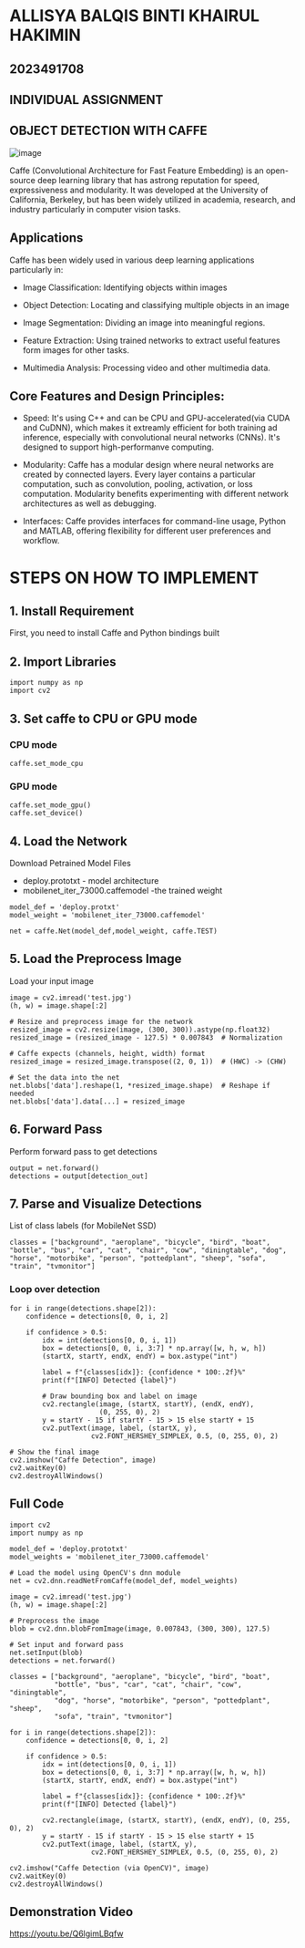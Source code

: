 # ALLISYA BALQIS BINTI KHAIRUL HAKIMIN
## 2023491708
## INDIVIDUAL ASSIGNMENT
## OBJECT DETECTION WITH CAFFE
![image](https://github.com/user-attachments/assets/aa9e59e4-2ae6-4783-bb1b-77f70dc9a1ba)


Caffe (Convolutional Architecture for Fast Feature Embedding) is an open-source deep learning library that has astrong reputation for speed, expressiveness and modularity. It was developed at the University of California, Berkeley, but has been widely utilized in academia, research, and industry particularly in computer vision tasks.

## Applications
Caffe has been widely used in various deep learning applications particularly in:
* Image Classification: Identifying objects within images
  
* Object Detection: Locating and classifying multiple objects in an image
  
* Image Segmentation: Dividing an image into meaningful regions.
  
* Feature Extraction: Using trained networks to extract useful features form images for other tasks.
  
* Multimedia Analysis: Processing video and other multimedia data.

## Core Features and Design Principles:
* Speed: It's using C++ and can be CPU and GPU-accelerated(via CUDA and CuDNN), which makes it extreamly efficient for both training ad inference, especially with convolutional neural networks (CNNs). It's designed to support high-performanve computing.

* Modularity: Caffe has a modular design where neural networks are created by connected layers. Every layer contains a particular computation, such as convolution, pooling, activation, or loss computation. Modularity benefits experimenting with different network architectures as well as debugging.

* Interfaces: Caffe provides interfaces for command-line usage, Python and MATLAB, offering flexibility for different user preferences and workflow.

# STEPS ON HOW TO IMPLEMENT

## 1. Install Requirement
First, you need to install Caffe and Python bindings built

## 2. Import Libraries
```
import numpy as np
import cv2
```

##  3. Set caffe to CPU or GPU mode
### CPU mode
``` caffe.set_mode_cpu ```

### GPU mode
```
caffe.set_mode_gpu()
caffe.set_device()
```

## 4. Load the Network
Download Petrained Model Files
* deploy.prototxt - model architecture
* mobilenet_iter_73000.caffemodel -the trained weight

```
model_def = 'deploy.protxt'
model_weight = 'mobilenet_iter_73000.caffemodel'

net = caffe.Net(model_def,model_weight, caffe.TEST)
```

## 5. Load the Preprocess Image
Load your input image
```
image = cv2.imread('test.jpg')
(h, w) = image.shape[:2]

# Resize and preprocess image for the network
resized_image = cv2.resize(image, (300, 300)).astype(np.float32)
resized_image = (resized_image - 127.5) * 0.007843  # Normalization

# Caffe expects (channels, height, width) format
resized_image = resized_image.transpose((2, 0, 1))  # (HWC) -> (CHW)

# Set the data into the net
net.blobs['data'].reshape(1, *resized_image.shape)  # Reshape if needed
net.blobs['data'].data[...] = resized_image
```

## 6. Forward Pass
Perform forward pass to get detections
```
output = net.forward()
detections = output[detection_out]
```

## 7.  Parse and Visualize Detections
List of class labels (for MobileNet SSD)
```
classes = ["background", "aeroplane", "bicycle", "bird", "boat", "bottle", "bus", "car", "cat", "chair", "cow", "diningtable", "dog", "horse", "motorbike", "person", "pottedplant", "sheep", "sofa", "train", "tvmonitor"]
```
### Loop over detection
```
for i in range(detections.shape[2]):
    confidence = detections[0, 0, i, 2]

    if confidence > 0.5:
        idx = int(detections[0, 0, i, 1])
        box = detections[0, 0, i, 3:7] * np.array([w, h, w, h])
        (startX, startY, endX, endY) = box.astype("int")

        label = f"{classes[idx]}: {confidence * 100:.2f}%"
        print(f"[INFO] Detected {label}")

        # Draw bounding box and label on image
        cv2.rectangle(image, (startX, startY), (endX, endY),
                      (0, 255, 0), 2)
        y = startY - 15 if startY - 15 > 15 else startY + 15
        cv2.putText(image, label, (startX, y),
                    cv2.FONT_HERSHEY_SIMPLEX, 0.5, (0, 255, 0), 2)

# Show the final image
cv2.imshow("Caffe Detection", image)
cv2.waitKey(0)
cv2.destroyAllWindows()
```
## Full Code
```
import cv2
import numpy as np

model_def = 'deploy.prototxt'
model_weights = 'mobilenet_iter_73000.caffemodel'

# Load the model using OpenCV's dnn module
net = cv2.dnn.readNetFromCaffe(model_def, model_weights)

image = cv2.imread('test.jpg')
(h, w) = image.shape[:2]

# Preprocess the image
blob = cv2.dnn.blobFromImage(image, 0.007843, (300, 300), 127.5)

# Set input and forward pass
net.setInput(blob)
detections = net.forward()

classes = ["background", "aeroplane", "bicycle", "bird", "boat",
           "bottle", "bus", "car", "cat", "chair", "cow", "diningtable",
           "dog", "horse", "motorbike", "person", "pottedplant", "sheep",
           "sofa", "train", "tvmonitor"]

for i in range(detections.shape[2]):
    confidence = detections[0, 0, i, 2]

    if confidence > 0.5:
        idx = int(detections[0, 0, i, 1])
        box = detections[0, 0, i, 3:7] * np.array([w, h, w, h])
        (startX, startY, endX, endY) = box.astype("int")

        label = f"{classes[idx]}: {confidence * 100:.2f}%"
        print(f"[INFO] Detected {label}")

        cv2.rectangle(image, (startX, startY), (endX, endY), (0, 255, 0), 2)
        y = startY - 15 if startY - 15 > 15 else startY + 15
        cv2.putText(image, label, (startX, y),
                    cv2.FONT_HERSHEY_SIMPLEX, 0.5, (0, 255, 0), 2)

cv2.imshow("Caffe Detection (via OpenCV)", image)
cv2.waitKey(0)
cv2.destroyAllWindows()

```
## Demonstration Video
https://youtu.be/Q6lgimLBqfw
